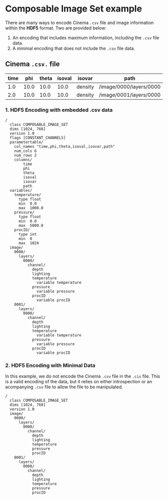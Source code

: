 # Composable Image Set example

There are many ways to encode Cinema `.csv` file and image information within the **HDF5** format. Two are provided below:

1. An encoding that includes maximum information, including the `.csv` file data.
2. A minimal encoding that does not include the `.csv` file data.

## Cinema `.csv.` file

| time | phi  | theta | isoval | isovar  | path | FILE |
| ---- | ---- | ----- | ------ | ------  | ---- | -------- |
| 1.0  | 10.0 | 10.0  |  10.0  | density | /image/0000/layers/0000 | output.cis |
| 2.0  | 10.0 | 10.0  |  10.0  | density | /image/0001/layers/0000 | output.cis |

### 1. HDF5 Encoding with embedded .csv data 
```
/
  class COMPOSABLE_IMAGE_SET
  dims [1024, 768]
  version 1.0
  flags [CONSTANT_CHANNELS]
  parametertable/
    col_names "time,phi,theta,isoval,isovar,path"
    num_cols 6
    num_rows 2
    columns/
        time
        phi
        theta
        isoval
        isovar
        path
  variables/
    temperature/
      type float
      min  0.0
      max  1000.0
    pressure/
      type float
      min  0.0
      max  5000.0
    procID/
      type int
      min  0
      max  1024 
  image/
    0000/
      layers/
        0000/
          channel/
            depth
            lighting
            temperature
              variable temperature
            pressure
              variable pressure
            procID
              variable procID
    0001/
      layers/
        0000/
          channel/
            depth
            lighting
            temperature
              variable temperature
            pressure
              variable pressure
            procID
              variable procID
```

### 2. HDF5 Encoding with Minimal Data

In this example, we do not encode the Cinema `.csv` file in the `.cis` file. This is a valid encoding of the data, but it relies on either introspection or an acompanying `.csv` file to allow the file to be manipulated.

```
/
  class COMPOSABLE_IMAGE_SET
  dims [1024, 768]
  version 1.0
  image/
    0000/
      layers/
        0000/
          channel/
            depth
            lighting
            temperature
            pressure
            procID
    0001/
      layers/
        0000/
          channel/
            depth
            lighting
            temperature
            pressure
            procID
```
